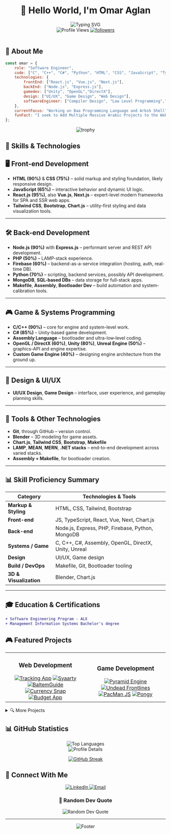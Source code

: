 # <div align="center">👋 Hello World, I'm Omar Aglan</div>

<div align="center">
  <img src="https://readme-typing-svg.demolab.com?font=Fira+Code&pause=1000&color=2C9AF7&center=true&vCenter=true&width=435&lines=Software+Engineer;Game+Developer;Creative+Problem+Solver;Always+Learning+New+Things" alt="Typing SVG" />
</div>

<div align="center">
  <img src="https://komarev.com/ghpvc/?username=omaraglan&label=Profile%20views&color=0e75b6&style=for-the-badge" alt="Profile Views" />
  <a href="https://github.com/OmarAglan?tab=followers">
    <img src="https://img.shields.io/github/followers/OmarAglan?label=Followers&style=for-the-badge" alt="followers" />
  </a>
</div>

<br>

## 💫 About Me

```javascript
const omar = {
    role: "Software Engineer",
    code: ["C", "C++", "C#", "Python", "HTML", "CSS", "JavaScript", "TypeScript", "Makefile", "Assembly"],
    technologies: {
        frontEnd: ["React.js", "Vue.js", "Next.js"],
        backEnd: ["Node.js", "Express.js"],
        gamedev: ["Unity", "OpenGL","DirectX"],
        design: ["UI/UX", "Game Design", "Web Design"],
        softwareEngineer: ["Compiler Design", "Low Level Programming",".Net"]
    },
    currentFocus: "Working on Baa Programming Language and Arbsh Shell",
    funFact: "I seek to Add Multiple Massive Arabic Projects to the Web!"
};
```

<div align="center">
  <img src="https://github-profile-trophy.vercel.app/?username=omaraglan&theme=algolia&no-frame=true&no-bg=true&row=1" alt="trophy" />
</div>

## 🚀 Skills & Technologies

## 🖥️ Front-end Development

*   **HTML (90%)** & **CSS (75%)** – solid markup and styling foundation, likely responsive design.
*   **JavaScript (65%)** – interactive behavior and dynamic UI logic.
*   **React.js (95%)**, also **Vue.js**, **Next.js** – expert-level modern frameworks for SPA and SSR web apps.
*   **Tailwind CSS**, **Bootstrap**, **Chart.js** – utility-first styling and data visualization tools.

---

## 🛠️ Back-end Development

*   **Node.js (90%)** with **Express.js** – performant server and REST API development.
*   **PHP (50%)** – LAMP-stack experience.
*   **Firebase (60%)** – backend-as-a-service integration (hosting, auth, real-time DB).
*   **Python (70%)** – scripting, backend services, possibly API development.
*   **MongoDB**, **SQL-based DBs** – data storage for full-stack apps.
*   **Makefile**, **Assembly**, **Bootloader Dev** – build automation and system-calibration tools.

---

## 🎮 Game & Systems Programming

*   **C/C++ (90%)** – core for engine and system-level work.
*   **C# (85%)** – Unity-based game development.
*   **Assembly Language** – bootloader and ultra-low‑level coding.
*   **OpenGL / DirectX (60%)**, **Unity (80%)**, **Unreal Engine (50%)** – graphics-API and engine expertise.
*   **Custom Game Engine (40%)** – designing engine architecture from the ground up.

---

## 🎨 Design & UI/UX

*   **UI/UX Design**, **Game Design** – interface, user experience, and gameplay planning skills.

---

## 🔧 Tools & Other Technologies

*   **Git**, through GitHub – version control.
*   **Blender** – 3D modeling for game assets.
*   **Chart.js**, **Tailwind CSS**, **Bootstrap**, **Makefile**
*   **LAMP**, **MEAN**, **MERN**, **.NET stacks** – end-to-end development across varied stacks.
*   **Assembly + Makefile**, for bootloader creation.

---

## 📊 Skill Proficiency Summary

| Category               | Technologies & Tools                                 |
| ---------------------- | ---------------------------------------------------- |
| **Markup & Styling**   | HTML, CSS, Tailwind, Bootstrap                       |
| **Front-end**          | JS, TypeScript, React, Vue, Next, Chart.js           |
| **Back-end**           | Node.js, Express, PHP, Firebase, Python, MongoDB     |
| **Systems / Game**     | C, C++, C#, Assembly, OpenGL, DirectX, Unity, Unreal |
| **Design**             | UI/UX, Game design                                   |
| **Build / DevOps**     | Makefile, Git, Bootloader tooling                    |
| **3D & Visualization** | Blender, Chart.js                                    |

---

## 🎓 Education & Certifications

<div align="left">
  
  ```diff
  + Software Engineering Program - ALX
  + Management Information Systems Bachelor's degree
  ```
  
</div>

## 🎮 Featured Projects

<div align="center">

<table>
<tr>
<td width="50%">
<h3 align="center">Web Development</h3>
<div align="center">
<a href="https://github.com/OmarAglan/Tracking-App" target="_blank"><img src="https://img.shields.io/badge/Tracking%20App-Vue.js%20%7C%20Express.js-blue?style=for-the-badge" alt="Tracking App"/></a>
<a href="https://github.com/OmarAglan/Syaarty" target="_blank"><img src="https://img.shields.io/badge/Syaarty-Full%20Stack%20App-purple?style=for-the-badge" alt="Syaarty"/></a>
<a href="https://github.com/OmarAglan/BaltemGuide" target="_blank"><img src="https://img.shields.io/badge/BaltemGuide-Guide%20App-green?style=for-the-badge" alt="BaltemGuide"/></a>
<a href="https://github.com/OmarAglan/currency_snap" target="_blank"><img src="https://img.shields.io/badge/Currency%20Snap-Finance%20App-yellow?style=for-the-badge" alt="Currency Snap"/></a>
<a href="https://github.com/OmarAglan/Budget-App" target="_blank"><img src="https://img.shields.io/badge/Budget%20App-Finance%20Tool-orange?style=for-the-badge" alt="Budget App"/></a>
</div>
</td>
<td width="50%">
<h3 align="center">Game Development</h3>
<div align="center">
<a href="https://github.com/OmarAglan/Pyramid" target="_blank"><img src="https://img.shields.io/badge/Pyramid%20Engine-OpenGL%20%7C%20C++-red?style=for-the-badge" alt="Pyramid Engine"/></a>
<a href="https://github.com/OmarAglan/Undead-Frontlines" target="_blank"><img src="https://img.shields.io/badge/Undead%20Frontlines-Unity%20Game-darkgreen?style=for-the-badge" alt="Undead Frontlines"/></a>
<a href="https://github.com/OmarAglan/PacManJS" target="_blank"><img src="https://img.shields.io/badge/PacMan%20JS-HTML%20%7C%20JavaScript-yellow?style=for-the-badge" alt="PacMan JS"/></a>
<a href="https://github.com/OmarAglan/Pongy" target="_blank"><img src="https://img.shields.io/badge/Pongy-Classic%20Game-blue?style=for-the-badge" alt="Pongy"/></a>
</div>
</td>
</tr>
</table>

</div>

<details>
<summary>🔍 More Projects</summary>

<div align="center">

![ALX ToDo App](https://img.shields.io/badge/ALX%20ToDo%20App-Task%20Management-blue?style=for-the-badge)
![Simple CRUD App](https://img.shields.io/badge/Simple%20CRUD-Web%20App-green?style=for-the-badge)
![HTML Video Player](https://img.shields.io/badge/HTML%20Video%20Player-Media%20Player-red?style=for-the-badge)
![Syaarty API](https://img.shields.io/badge/Syaarty%20API-Backend%20Service-purple?style=for-the-badge)

</div>
</details>

## 📊 GitHub Statistics

<div align="center">
  <img src="https://github-readme-stats.vercel.app/api/top-langs/?username=omaraglan&layout=compact&langs_count=8&theme=tokyonight&hide_border=true" alt="Top Languages" />
</div>

<div align="center">
  <img src="http://github-profile-summary-cards.vercel.app/api/cards/profile-details?username=omaraglan&theme=tokyonight" alt="Profile Details" />
</div>

<div align="center">
  
  [![GitHub Streak](https://github-readme-streak-stats-sand-seven.vercel.app?user=omaraglan)](https://git.io/streak-stats)
  
</div>

## 🤝 Connect With Me

<div align="center">
  <a href="https://linkedin.com/in/omar-aglan-5078b3235" target="_blank">
    <img src="https://img.shields.io/badge/LinkedIn-%230077B5.svg?style=for-the-badge&logo=linkedin&logoColor=white" alt="LinkedIn" />
  </a>
  <a href="mailto:Omar.aglan91@gmail.com">
    <img src="https://img.shields.io/badge/Gmail-D14836?style=for-the-badge&logo=gmail&logoColor=white" alt="Email" />
  </a>
  <!-- Add more social media badges here -->
</div>

<div align="center">
  <h3>💭 Random Dev Quote</h3>
  <img src="https://quotes-github-readme.vercel.app/api?type=horizontal&theme=tokyonight" alt="Random Dev Quote" />
</div>

---

<div align="center">
  <img src="https://capsule-render.vercel.app/api?type=waving&color=gradient&height=100&section=footer" alt="Footer" />
</div>
